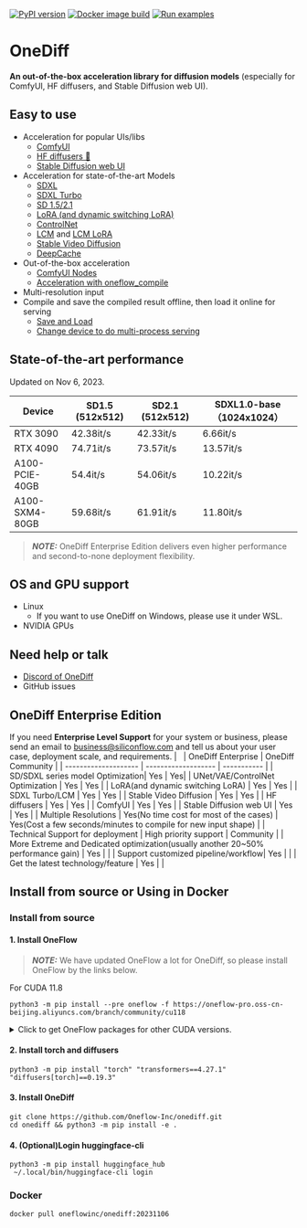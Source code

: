 [![PyPI version](https://badge.fury.io/py/onediff.svg)](https://badge.fury.io/py/onediff)
[![Docker image build](https://github.com/Oneflow-Inc/onediff/actions/workflows/sd.yml/badge.svg)](https://github.com/Oneflow-Inc/onediff/actions/workflows/sd.yml)
[![Run examples](https://github.com/Oneflow-Inc/onediff/actions/workflows/examples.yml/badge.svg?event=schedule)](https://github.com/Oneflow-Inc/onediff/actions/workflows/examples.yml?query=event%3Aschedule)

# OneDiff

**An out-of-the-box acceleration library for diffusion models**  (especially for ComfyUI, HF diffusers, and Stable Diffusion web UI).

## Easy to use
- Acceleration for popular UIs/libs
  - [ComfyUI](https://github.com/Oneflow-Inc/onediff/tree/main/onediff_comfy_nodes)
  - [HF diffusers 🤗](https://github.com/Oneflow-Inc/onediff/tree/main/examples)
  - [Stable Diffusion web UI](https://github.com/Oneflow-Inc/onediff/tree/main/onediff_sd_webui_extensions)
- Acceleration for state-of-the-art Models
  - [SDXL](https://github.com/Oneflow-Inc/onediff/blob/main/examples/text_to_image_sdxl.py)
  - [SDXL Turbo](https://github.com/Oneflow-Inc/onediff/blob/main/examples/text_to_image_sdxl_turbo.py)
  - [SD 1.5/2.1](https://github.com/Oneflow-Inc/onediff/blob/main/examples/text_to_image.py)
  - [LoRA (and dynamic switching LoRA)](https://github.com/Oneflow-Inc/onediff/blob/main/examples/text_to_image_sdxl_lora.py)
  - [ControlNet](https://github.com/Oneflow-Inc/onediff/blob/main/examples/text_to_image_controlnet.py)
  - [LCM](https://github.com/Oneflow-Inc/onediff/blob/main/examples/text_to_image_lcm.py) and [LCM LoRA](https://github.com/Oneflow-Inc/onediff/blob/main/examples/text_to_image_lcm_lora_sdxl.py)
  - [Stable Video Diffusion](https://github.com/Oneflow-Inc/onediff/blob/8a35a9e7df45bbfa5bb05011b8357480acb5836e/onediff_comfy_nodes/_nodes.py#L169)
  - [DeepCache](https://github.com/Oneflow-Inc/onediff/blob/8a35a9e7df45bbfa5bb05011b8357480acb5836e/onediff_comfy_nodes/_nodes.py#L414)
- Out-of-the-box acceleration
  - [ComfyUI Nodes](https://github.com/Oneflow-Inc/onediff/tree/main/onediff_comfy_nodes)
  - [Acceleration with oneflow_compile](https://github.com/Oneflow-Inc/onediff/blob/a38c5ea475c07b4527981ec5723ccac083ed0a9c/examples/text_to_image_sdxl.py#L53)
- Multi-resolution input
- Compile and save the compiled result offline, then load it online for serving
  - [Save and Load](https://github.com/Oneflow-Inc/onediff/blob/main/examples/text_to_image_sdxl_save_load.py)
  - [Change device to do multi-process serving](https://github.com/Oneflow-Inc/onediff/blob/main/examples/text_to_image_sdxl_mp_load.py)

## State-of-the-art performance
Updated on Nov 6, 2023.

|     Device     | SD1.5 (512x512) | SD2.1 (512x512) | SDXL1.0-base（1024x1024） |
| -------------- | --------------- | --------------- | ------------------------- |
| RTX 3090       | 42.38it/s       | 42.33it/s       | 6.66it/s                  |
| RTX 4090       | 74.71it/s       | 73.57it/s       | 13.57it/s                 |
| A100-PCIE-40GB | 54.4it/s        | 54.06it/s       | 10.22it/s                 |
| A100-SXM4-80GB | 59.68it/s       | 61.91it/s       | 11.80it/s                 |

> **_NOTE:_** OneDiff Enterprise Edition delivers even higher performance and second-to-none deployment flexibility.

## OS and GPU support
- Linux
  - If you want to use OneDiff on Windows, please use it under WSL. 
- NVIDIA GPUs

## Need help or talk
- [Discord of OneDiff](https://discord.gg/RKJTjZMcPQ)
- GitHub issues

## OneDiff Enterprise Edition
If you need **Enterprise Level Support** for your system or business, please send an email to business@siliconflow.com and tell us about your user case, deployment scale, and requirements.
|                      | OneDiff Enterprise   | OneDiff Community |
| -------------------- | ------------------- | ----------- |
| SD/SDXL series model Optimization| Yes | Yes|
| UNet/VAE/ControlNet Optimization | Yes      | Yes         |
| LoRA(and dynamic switching LoRA)                 | Yes             | Yes         |
| SDXL Turbo/LCM                  | Yes             | Yes         |
| Stable Video Diffusion |  Yes      | Yes |
| HF diffusers            | Yes                 | Yes         |
| ComfyUI              | Yes           | Yes         |
| Stable Diffusion web UI | Yes          | Yes         |
| Multiple Resolutions | Yes(No time cost for most of the cases)       | Yes(Cost a few seconds/minutes to compile for new input shape)           | 
| Technical Support for deployment    | High priority support       | Community           | 
| More Extreme and Dedicated optimization(usually another 20~50% performance gain)         |   Yes         |                 | 
| Support customized pipeline/workflow|           Yes              | |
| Get the latest technology/feature | Yes | |

## Install from source or Using in Docker
### Install from source

#### 1. Install OneFlow
> **_NOTE:_** We have updated OneFlow a lot for OneDiff, so please install OneFlow by the links below.

For CUDA 11.8
```
python3 -m pip install --pre oneflow -f https://oneflow-pro.oss-cn-beijing.aliyuncs.com/branch/community/cu118
```
<details>
<summary> Click to get OneFlow packages for other CUDA versions. </summary>
CUDA 12.1

```bash
python3 -m pip install --pre oneflow -f https://oneflow-pro.oss-cn-beijing.aliyuncs.com/branch/community/cu121
```

CUDA 12.2

```bash
python3 -m pip install --pre oneflow -f https://oneflow-pro.oss-cn-beijing.aliyuncs.com/branch/community/cu122
```

</details>


#### 2. Install torch and diffusers
```
python3 -m pip install "torch" "transformers==4.27.1" "diffusers[torch]==0.19.3"
```

#### 3. Install OneDiff
```
git clone https://github.com/Oneflow-Inc/onediff.git
cd onediff && python3 -m pip install -e .
```

#### 4. (Optional)Login huggingface-cli

```
python3 -m pip install huggingface_hub
 ~/.local/bin/huggingface-cli login
```

### Docker
```bash
docker pull oneflowinc/onediff:20231106
```
